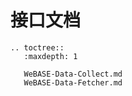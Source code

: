 # 接口文档

```eval_rst
.. toctree::
   :maxdepth: 1

   WeBASE-Data-Collect.md
   WeBASE-Data-Fetcher.md
```